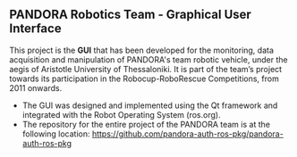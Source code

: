 PANDORA Robotics Team - Graphical User Interface
------------------------------------------------

This project is the <b>GUI</b> that has been developed for the monitoring, data acquisition and manipulation of PANDORA's team robotic vehicle, under the aegis of Aristotle University of Thessaloniki. It is part of the team’s project towards its participation in the Robocup-RoboRescue Competitions, from 2011 onwards. 

* The GUI was designed and implemented using the Qt framework and integrated with the Robot Operating System (ros.org).
* The repository for the entire project of the PANDORA team is at the following location: https://github.com/pandora-auth-ros-pkg/pandora-auth-ros-pkg



